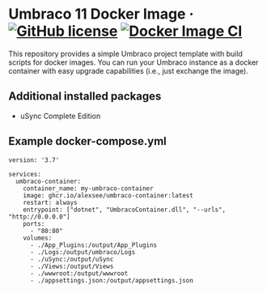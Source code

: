 # Umbraco 11 Docker Image &middot; [![GitHub license](https://img.shields.io/badge/license-MIT-blue.svg)](../LICENSE.md) [![Docker Image CI](https://github.com/alexsee/umbraco-container/actions/workflows/docker-image.yml/badge.svg)](https://github.com/alexsee/umbraco-container/actions/workflows/docker-image.yml)

This repository provides a simple Umbraco project template with build scripts for docker images.
You can run your Umbraco instance as a docker container with easy upgrade capabilities (i.e., just exchange the image).

## Additional installed packages
* uSync Complete Edition

## Example docker-compose.yml
```
version: '3.7'

services:
  umbraco-container:
    container_name: my-umbraco-container
    image: ghcr.io/alexsee/umbraco-container:latest
    restart: always
    entrypoint: ["dotnet", "UmbracoContainer.dll", "--urls", "http://0.0.0.0"]
    ports:
      - "80:80"
    volumes:
      - ./App_Plugins:/output/App_Plugins
      - ./Logs:/output/umbraco/Logs
      - ./uSync:/output/uSync
      - ./Views:/output/Views
      - ./wwwroot:/output/wwwroot
      - ./appsettings.json:/output/appsettings.json
```
